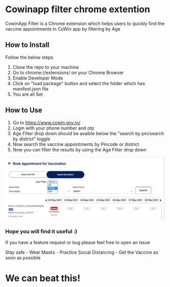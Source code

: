 # Cowinapp filter chrome extention

CowinApp Filter is a Chrome extension which helps users to quickly find the vaccine appointments in CoWin app by filtering by Age

## How to Install
Follow the below steps
1. Clone the repo to your machine
2. Go to chrome://extensions/ on your Chrome Browser
3. Enable Developer Mode
4. Click on "load package" button and select the folder which has manifest.json file
5. You are all Set

## How to Use
1. Go to https://www.cowin.gov.in/
2. Login with your phone number and otp
3. Age Filter drop down should be avaible below the "search by pin/search by district" toggle
4. Now search the vaccine appointments by Pincode or district
5. Now you can filter the results by using the Age Filter drop down

![Demo Screenshot](https://github.com/abhishekori/cowinapp-filter-chrome-extention/blob/55180a203e41f16d49baa763cb58691da89185b3/App%20screen%20shot.png?raw=true)

### Hope you will find it useful :)
If you have a feature request or bug please feel free to open an issue

Stay safe - Wear Masks - Practice Social Distancing - Get the Vaccine as soon as possible
# We can beat this!
